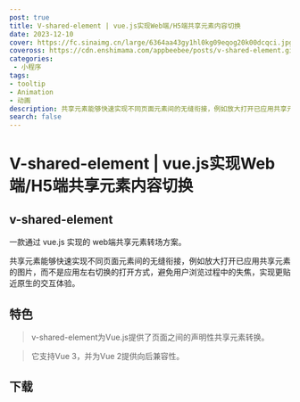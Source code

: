 ```yaml
---
post: true
title: V-shared-element | vue.js实现Web端/H5端共享元素内容切换
date: 2023-12-10
cover: https://fc.sinaimg.cn/large/6364aa43gy1hl0kg09eqog20k00dcqci.jpg
coveross: https://cdn.enshimama.com/appbeebee/posts/v-shared-element.gif
categories:
 - 小程序
tags:
- tooltip
- Animation
- 动画
description: 共享元素能够快速实现不同页面元素间的无缝衔接，例如放大打开已应用共享元素的图片，而不是应用左右切换的打开方式，避免用户浏览过程中的失焦，实现更贴近原生的交互体验。
search: false
---
```

# V-shared-element | vue.js实现Web端/H5端共享元素内容切换
## v-shared-element

一款通过 vue.js 实现的 web端共享元素转场方案。

共享元素能够快速实现不同页面元素间的无缝衔接，例如放大打开已应用共享元素的图片，而不是应用左右切换的打开方式，避免用户浏览过程中的失焦，实现更贴近原生的交互体验。

## 特色
> v-shared-element为Vue.js提供了页面之间的声明性共享元素转换。

> 它支持Vue 3，并为Vue 2提供向后兼容性。
## 下载
<ArticleLink via="post" :work="{
    title: 'v-shared-element',
    view: 'https://justintaddei.github.io/v-shared-element/',
    github: 'justintaddei/v-shared-element',
    beecode: '1234',
    viewtit: '效果',
    wxwords: 'v-shared-element',
    }" />
